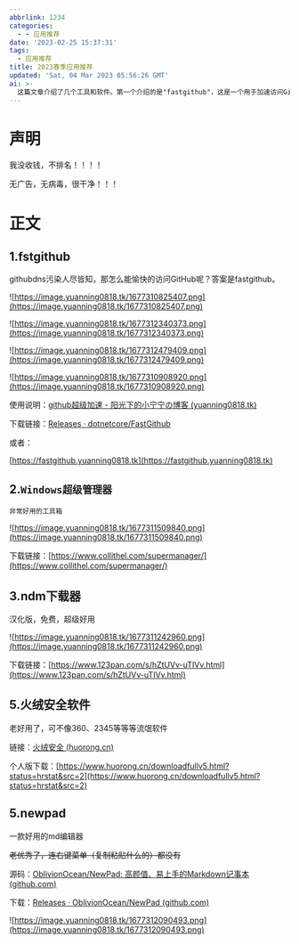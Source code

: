 ```yaml
---
abbrlink: 1234
categories:
  - - 应用推荐
date: '2023-02-25 15:37:31'
tags:
  - 应用推荐
title: 2023春季应用推荐
updated: 'Sat, 04 Mar 2023 05:56:26 GMT'
ai: >-
  这篇文章介绍了几个工具和软件。第一个介绍的是"fastgithub"，这是一个用于加速访问GitHub的工具。文章提供了下载链接和使用说明。第二个介绍的是"Windows超级管理器"，这是一个实用的工具箱。文章提供了下载链接。第三个介绍的是"ndm下载器"，这是一个汉化版的免费下载工具。文章提供了下载链接。第四个介绍的是"火绒安全软件"，这是一个安全软件，被认为比360、2345等软件更可靠。文章提供了链接和下载地址。最后一个介绍的是"newpad"，这是一个好用的Markdown编辑器。文章提供了源码和下载链接。
---
```

# 声明

我没收钱，不排名！！！！

无广告，无病毒，很干净！！！

# 正文

## 1.fstgithub

githubdns污染人尽皆知，那怎么能愉快的访问GitHub呢？答案是fastgithub。

![https://image.yuanning0818.tk/1677310825407.png](https://image.yuanning0818.tk/1677310825407.png)

![https://image.yuanning0818.tk/1677312340373.png](https://image.yuanning0818.tk/1677312340373.png)

![https://image.yuanning0818.tk/1677312479409.png](https://image.yuanning0818.tk/1677312479409.png)

![https://image.yuanning0818.tk/1677310908920.png](https://image.yuanning0818.tk/1677310908920.png)

使用说明：[github超级加速 - 阳光下的小宁宁の博客 (yuanning0818.tk)](https://www.yuanning0818.tk/2022/12/08/github%E8%B6%85%E7%BA%A7%E5%8A%A0%E9%80%9F/)

下载链接：[Releases · dotnetcore/FastGithub](https://github.com/dotnetcore/fastgithub/releases)

或者：

[https://fastgithub.yuanning0818.tk](https://fastgithub.yuanning0818.tk)

## 2.`Windows超级管理器`

`非常好用的工具箱`

![https://image.yuanning0818.tk/1677311509840.png](https://image.yuanning0818.tk/1677311509840.png)

下载链接：[https://www.collithel.com/supermanager/](https://www.collithel.com/supermanager/)

## 3.ndm下载器

汉化版，免费，超级好用

![https://image.yuanning0818.tk/1677311242960.png](https://image.yuanning0818.tk/1677311242960.png)

下载链接：[https://www.123pan.com/s/hZtUVv-uTIVv.html](https://www.123pan.com/s/hZtUVv-uTIVv.html)


## 5.火绒安全软件

老好用了，可不像360、2345等等等流氓软件

链接：[火绒安全 (huorong.cn)](https://www.huorong.cn/)

个人版下载：[https://www.huorong.cn/downloadfullv5.html?status=hrstat&src=2](https://www.huorong.cn/downloadfullv5.html?status=hrstat&src=2)


## 5.newpad

一款好用的md编辑器

~~老优秀了，连右键菜单（复制粘贴什么的）都没有~~

源码：[OblivionOcean/NewPad: 高颜值、易上手的Markdown记事本 (github.com)](https://github.com/OblivionOcean/NewPad)

下载：[Releases · OblivionOcean/NewPad (github.com)](https://github.com/OblivionOcean/NewPad/releases)

![https://image.yuanning0818.tk/1677312090493.png](https://image.yuanning0818.tk/1677312090493.png)
